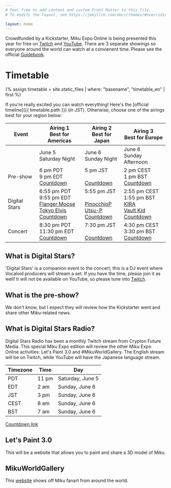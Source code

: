 ```yaml
---
# Feel free to add content and custom Front Matter to this file.
# To modify the layout, see https://jekyllrb.com/docs/themes/#overriding-theme-defaults

layout: home
---
```


Crowdfunded by a Kickstarter, Miku Expo Online is being presented this year for
free on [Twitch](https://www.twitch.tv/cfm_official) and
[YouTube](https://www.youtube.com/channel/UCJwGWV914kBlV4dKRn7AEFA). There are 3
separate showings so everyone around the world can watch at a convienent
time. Please see the official [Guidebook](https://mikuexpo.com/online2021/images/freepaper_en.pdf).

# Timetable

{% assign timetable = site.static_files | where: "basename", "timetable_en" | first %}

If you're really excited you can watch everything! Here's the [official
timeline]({{ timetable.path }}) (in JST). Otherwise, choose one of the airings
best for your region below:

|Event|Airing 1<br/>Best for Americas|Airing 2<br/>Best for Japan|Airing 3<br/>Best for Europe|
|-----|-----------------------------|--------------------------|---------------------------|
||June 5<br/>Saturday Night|June 6<br/>Sunday Night|June 6<br/>Sunday Afternoon|
|Pre-show|6 pm PDT<br/>9 pm EDT<br/>[Countdown](http://preshow.us.39music.rocks)|5 pm JST<br/><br/>[Countdown](http://preshow.jp.39music.rocks)|2 pm CEST<br/>1 pm BST<br/>[Countdown](http://preshow.eu.39music.rocks)|
|Digital Stars|6:55 pm PDT<br/>9:55 pm EDT<br/>[Flanger Moose](https://twitter.com/FlangerMoose)<br/>[Tokyo Elvis](https://twitter.com/FrankFriend)<br/>[Countdown](http://digistars.us.39music.rocks)|5:55 pm JST<br/><br/>[PinocchioP](https://twitter.com/pinocchiop)<br/>[Utsu-P](https://twitter.com/asshole_wii)<br/>[Countdown](http://digistars.jp.39music.rocks)|2:55 pm CEST<br/>1:55 pm BST<br/>[KIRA](https://twitter.com/kira_prod)<br/>[Vault Kid](https://twitter.com/iamVaultKid)<br/>[Countdown](http://digistars.eu.39music.rocks)|
|Concert|8:30 pm PDT<br/>11:30 pm EDT<br/>[Countdown](http://concert.us.39music.rocks)|7:30 pm JST<br/><br/>[Countdown](http://concert.jp.39music.rocks)|4:30 pm CEST<br/>3:30 pm BST<br/>[Countdown](http://concert.eu.39music.rocks)|

## What is Digital Stars?

'Digital Stars' is a companion event to the concert; this is a DJ event where
Vocaloid producers will stream a set. If you have the time, please join it as
well! It will not be available on YouTube, so please tune into
[Twitch](https://www.twitch.tv/cfm_official).

## What is the pre-show?

We don't know, but I expect they will review how the Kickstarter went and share
other Miku-related news.

## What is Digital Stars Radio?

Digital Stars Radio has been a monthly Twitch stream from Crypton Future
Media. This special Miku Expo edition will review the other Miku Expo Online
activities: Let's Paint 3.0 and #MikuWorldGallery. The English stream will be on
Twitch, while YouTube will have the Japanese language stream.

|Timezone|Time|Day|
|--------|----|---|
|PDT|11 pm|Saturday, June 5|
|EDT|2 am|Sunday, June 6|
|JST|3 pm|Sunday, June 6|
|CEST|8 am|Sunday, June 6|
|BST|7 am|Sunday, June 6|

[Countdown link](http://digistars.radio.39music.rocks)

## Let's Paint 3.0

This will be a website that allows you to paint and share a 3D model of Miku.

## MikuWorldGallery

This [website](https://paint.mikuexpo.com/MikuWorldGallery/) shows off Miku fanart from around the world.
